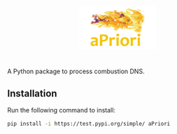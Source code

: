 <p align="center">
  <img src="https://github.com/LorenzoPiu/Images/blob/main/Logo-0.0.8.png" width="35%">
</p>

#

A Python package to process combustion DNS.

## Installation

Run the following command to install:

```bash
pip install -i https://test.pypi.org/simple/ aPriori
```
